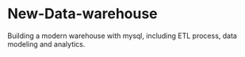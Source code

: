 # New-Data-warehouse
Building a modern warehouse with mysql, including ETL process, data modeling and analytics.
